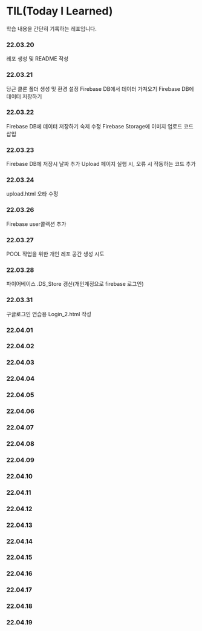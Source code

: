 # TIL(Today I Learned)
학습 내용을 간단히 기록하는 레포입니다.

### 22.03.20 
레포 생성 및  README 작성

### 22.03.21
당근 클론 폴더 생성 및 환경 설정
Firebase DB에서 데이터 가져오기
Firebase DB에 데이터 저장하기

### 22.03.22
Firebase DB에 데이터 저장하기 숙제 수정
Firebase Storage에 이미지 업로드 코드 삽입

### 22.03.23
Firebase DB에 저장시 날짜 추가
Upload 페이지 실행 시, 오류 시 작동하는 코드 추가

### 22.03.24
upload.html 오타 수정

### 22.03.26
Firebase user콜렉션 추가

### 22.03.27
POOL 작업을 위한 개인 레포 공간 생성 시도

### 22.03.28
파이어베이스 .DS_Store 갱신(개인계정으로 firebase 로그인)

### 22.03.31
구글로그인 연습용 Login_2.html 작성

### 22.04.01

### 22.04.02

### 22.04.03

### 22.04.04

### 22.04.05

### 22.04.06

### 22.04.07

### 22.04.08

### 22.04.09

### 22.04.10

### 22.04.11

### 22.04.12

### 22.04.13

### 22.04.14

### 22.04.15

### 22.04.16

### 22.04.17

### 22.04.18

### 22.04.19
